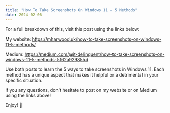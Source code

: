 ```yaml
---
title: "How To Take Screenshots On Windows 11 – 5 Methods"
date: 2024-02-06
---
```


For a full breakdown of this, visit this post using the links below:

My website: https://mharwood.uk/how-to-take-screenshots-on-windows-11-5-methods/

Medium: https://medium.com/@it-delinquent/how-to-take-screenshots-on-windows-11-5-methods-5f62a929855d

Use both posts to learn the 5 ways to take screenshots in Windows 11. Each method has a unique aspect that makes it helpful or a detrimental in your specific situation. 

If you any questions, don't hesitate to post on my website or on Medium using the links above!

Enjoy! 🎉
